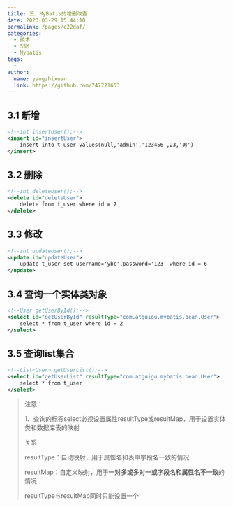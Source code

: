 ```yaml
---
title: 三、MyBatis的增删改查
date: 2023-03-29 15:44:10
permalink: /pages/e22daf/
categories:
  - 技术
  - SSM
  - Mybatis
tags:
  - 
author: 
  name: yangzhixuan
  link: https://github.com/747721653
---
```


## 3.1 新增

```xml
<!--int insertUser();-->
<insert id="insertUser">
	insert into t_user values(null,'admin','123456',23,'男')
</insert>
```

## 3.2 删除

```xml
<!--int deleteUser();-->
<delete id="deleteUser">
	delete from t_user where id = 7
</delete>
```

## 3.3 修改

```xml
<!--int updateUser();-->
<update id="updateUser">
	update t_user set username='ybc',password='123' where id = 6
</update>
```

## 3.4 查询一个实体类对象

```xml
<!--User getUserById();-->
<select id="getUserById" resultType="com.atguigu.mybatis.bean.User">
	select * from t_user where id = 2
</select>
```

## 3.5 查询list集合

```xml
<!--List<User> getUserList();-->
<select id="getUserList" resultType="com.atguigu.mybatis.bean.User">
	select * from t_user
</select>
```

> 注意：
>
> 1、查询的标签select必须设置属性resultType或resultMap，用于设置实体类和数据库表的映射
>
> 关系
>
> resultType：自动映射，用于属性名和表中字段名一致的情况
>
> resultMap：自定义映射，用于**一对多或多对一或字段名和属性名不一致**的情况
>
> resultType与resultMap同时只能设置一个


